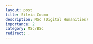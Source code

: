 ```yaml
---
layout: post
title: Silvia Cosmo
description: MSc (Digital Humanities)
importance: 2
category: MSc/BSc
redirect: .
---
```

